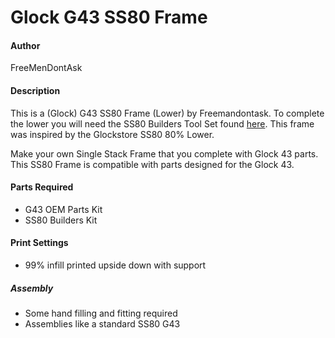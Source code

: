 # Glock G43 SS80 Frame 

#### Author
FreeMenDontAsk 

#### Description
This is a (Glock) G43 SS80 Frame (Lower) by Freemandontask. To complete the lower you will need the SS80 Builders Tool Set found [here](https://www.glockstore.com/SS80-Build-Set). This frame was inspired by the Glockstore SS80 80% Lower.

Make your own Single Stack Frame that you complete with Glock 43 parts. This SS80 Frame is compatible with parts designed for the Glock 43.

#### Parts Required
* G43 OEM Parts Kit
* SS80 Builders Kit

#### Print Settings
* 99% infill printed upside down with support

##### Assembly
* Some hand filling and fitting required
* Assemblies like a standard SS80 G43

